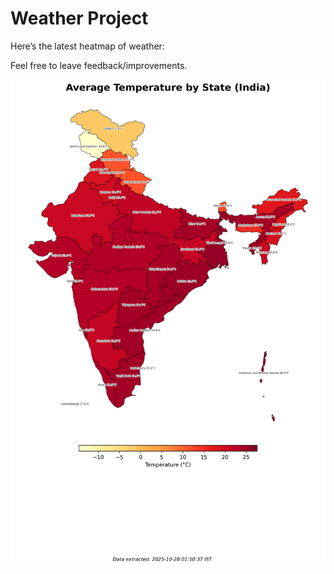 # Weather Project

Here’s the latest heatmap of weather:

Feel free to leave feedback/improvements.

![India Heatmap](docs/assets/india_heatmap.png?v=FFD417)
